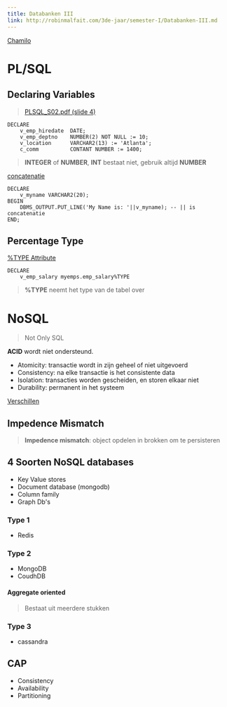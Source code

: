 ```yaml
---
title: Databanken III
link: http://robinmalfait.com/3de-jaar/semester-I/Databanken-III.md
---
```


[Chamilo](https://chamilo.hogent.be/index.php?application=Chamilo%5CApplication%5CWeblcms&go=CourseViewer&course=24073)

# PL/SQL

## Declaring Variables


 > [PLSQL_S02.pdf (slide 4)](https://chamilo.hogent.be/Chamilo/Libraries/Resources/Javascript/Plugin/PDFJS/web/viewer.html?file=https%3A%2F%2Fchamilo.hogent.be%2Findex.php%3Fapplication%3DChamilo%255CCore%255CRepository%26go%3DDocumentDownloader%26object%3D2324755%26security_code%3Dcd2eef88de93087b0ce1a30d474493615d9a311b%26display%3D1)

```plsql
DECLARE
    v_emp_hiredate  DATE;
    v_emp_deptno    NUMBER(2) NOT NULL := 10;
    v_location      VARCHAR2(13) := 'Atlanta';
    c_comm          CONTANT NUMBER := 1400;
```

> **INTEGER** of **NUMBER**, **INT** bestaat niet, gebruik altijd **NUMBER**

[concatenatie](https://chamilo.hogent.be/Chamilo/Libraries/Resources/Javascript/Plugin/PDFJS/web/viewer.html?file=https%3A%2F%2Fchamilo.hogent.be%2Findex.php%3Fapplication%3DChamilo%255CCore%255CRepository%26go%3DDocumentDownloader%26object%3D2324755%26security_code%3Dcd2eef88de93087b0ce1a30d474493615d9a311b%26display%3D1)

```plsql
DECLARE
    v_myname VARCHAR2(20);
BEGIN
    DBMS_OUTPUT.PUT_LINE('My Name is: '||v_myname); -- || is concatenatie
END;
```

## Percentage Type

[%TYPE Attribute](https://chamilo.hogent.be/Chamilo/Libraries/Resources/Javascript/Plugin/PDFJS/web/viewer.html?file=https%3A%2F%2Fchamilo.hogent.be%2Findex.php%3Fapplication%3DChamilo%255CCore%255CRepository%26go%3DDocumentDownloader%26object%3D2324755%26security_code%3Dcd2eef88de93087b0ce1a30d474493615d9a311b%26display%3D1)

```
DECLARE 
    v_emp_salary myemps.emp_salary%TYPE
```

> **%TYPE** neemt het type van de tabel over

# NoSQL

> Not Only SQL

**ACID** wordt niet ondersteund.

- Atomicity: transactie wordt in zijn geheel of niet uitgevoerd
- Consistency: na elke transactie is het consistente data
- Isolation: transacties worden gescheiden, en storen elkaar niet
- Durability: permanent in het systeem

[Verschillen](https://chamilo.hogent.be/Chamilo/Libraries/Resources/Javascript/Plugin/PDFJS/web/viewer.html?file=https%3A%2F%2Fchamilo.hogent.be%2Findex.php%3Fapplication%3DChamilo%255CCore%255CRepository%26go%3DDocumentDownloader%26object%3D2324763%26security_code%3Db1440de5314a3c89018318f07643470d441fa279%26display%3D1)

## Impedence Mismatch

> **Impedence mismatch**: object opdelen in brokken om te persisteren

## 4 Soorten NoSQL databases

- Key Value stores
- Document database (mongodb)
- Column family
- Graph Db's

### Type 1 

- Redis

### Type 2

- MongoDB
- CoudhDB

#### Aggregate oriented

> Bestaat uit meerdere stukken

### Type 3

- cassandra

## CAP

- Consistency
- Availability
- Partitioning 